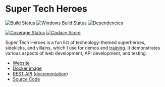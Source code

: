 Super Tech Heroes
============================
[![Build Status](https://api.travis-ci.org/James-Messinger/super-tech-heroes.svg?branch=master)](https://travis-ci.org/James-Messinger/super-tech-heroes)
[![Windows Build Status](https://ci.appveyor.com/api/projects/status/github/bigstickcarpet/super-tech-heroes?svg=true&branch=master&failingText=Windows%20build%20failing&passingText=Windows%20build%20passing)](https://ci.appveyor.com/project/BigstickCarpet/super-tech-heroes/branch/master)
[![Dependencies](https://david-dm.org/James-Messinger/super-tech-heroes.svg)](https://david-dm.org/James-Messinger/super-tech-heroes)

[![Coverage Status](https://coveralls.io/repos/BigstickCarpet/super-tech-heroes/badge.svg?branch=master&service=github)](https://coveralls.io/r/BigstickCarpet/super-tech-heroes)
[![Codacy Score](https://api.codacy.com/project/badge/Grade/801b3bea7fab4c2f83c228014020a9ba)](https://www.codacy.com/public/jamesmessinger/super-tech-heroes)

Super Tech Heroes is a fun list of technology-themed superheroes, sidekicks, and villains, which I use for demos and [training](https://apitesting.jamesmessinger.com/). It demonstrates various aspects of web development, API development, and testing.

- [Website](https://heroes.jamesmessinger.com)
- [Docker image](https://hub.docker.com/r/jamesmessinger/super-tech-heroes/)
- [REST API](https://api.heroes.jamesmessinger.com) ([documentation](https://documenter.getpostman.com/view/220187/super-tech-heroes-api/77cf6KB))
- [Source Code](https://github.com/James-Messinger/super-tech-heroes)
